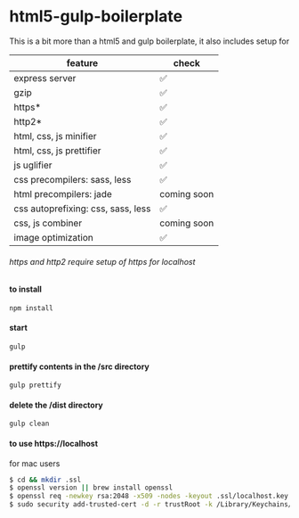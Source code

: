 # html5-gulp-boilerplate

This is a bit more than a html5 and gulp boilerplate, it also includes setup for

|feature|check|
|--|--|
|express server|:white_check_mark:|
|gzip|:white_check_mark:|
|https*|:white_check_mark:|
|http2*|:white_check_mark:|
|html, css, js minifier|:white_check_mark:|
|html, css, js prettifier|:white_check_mark:|
|js uglifier|:white_check_mark:|
|css precompilers: sass, less|:white_check_mark:|
|html precompilers: jade|coming soon|
|css autoprefixing: css, sass, less|:white_check_mark:|
|css, js combiner|coming soon|
|image optimization|:white_check_mark:|

###### https and http2 require setup of https for localhost


#### to install
`npm install`

#### start
`gulp`

#### prettify contents in the /src directory
`gulp prettify`

#### delete the /dist directory
`gulp clean`

#### to use https://localhost


for mac users
```bash
$ cd && mkdir .ssl
$ openssl version || brew install openssl
$ openssl req -newkey rsa:2048 -x509 -nodes -keyout .ssl/localhost.key -new -out .ssl/localhost.crt -subj /CN=localhost -reqexts SAN -extensions SAN -config <(cat /System/Library/OpenSSL/openssl.cnf <(printf '[SAN]\nsubjectAltName=DNS:localhost')) -sha256 -days 3650
$ sudo security add-trusted-cert -d -r trustRoot -k /Library/Keychains/System.keychain .ssl/localhost.crt
```

